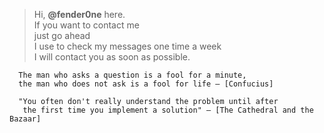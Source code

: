 > Hi, **@fender0ne** here.   
  If you want to contact me   
  just go ahead  
  I use to check my messages one time a week  
  I will contact you as soon as possible.  
  
```text
  The man who asks a question is a fool for a minute, 
  the man who does not ask is a fool for life — [Confucius]
```
```text
  "You often don't really understand the problem until after 
   the first time you implement a solution" — [The Cathedral and the Bazaar]
```

<!---
fenderOne/fenderOne is a ✨ special ✨ repository because its `README.md` (this file) appears on your GitHub profile.
You can click the Preview link to take a look at your changes.
--->
